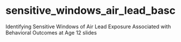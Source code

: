 # sensitive_windows_air_lead_basc
Identifying Sensitive Windows of Air Lead Exposure Associated with Behavioral Outcomes at Age 12 slides
